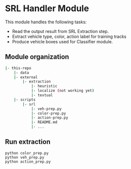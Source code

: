 # SRL Handler Module

This module handles the following tasks:

- Read the output result from SRL Extraction step.
- Extract vehicle type, color, action label for training tracks
- Produce vehicle boxes used for Classifier module.

## Module organization

```bash
|- this-repo
    |- data
    |- external
        |- extraction
            |- heuristic
            |- localize (not working yet)
            |- textual
    |- scripts
        |- srl
            |- veh-prep.py
            |- color-prep.py
            |- action-prep.py
            |- README.md
            |- ...
```

## Run extraction

```
python color_prep.py
python veh_prep.py
python action_prep.py

```
